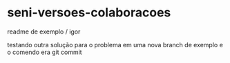 # seni-versoes-colaboracoes

readme de exemplo / igor

testando outra solução para o problema em uma nova branch de exemplo
e o comendo era git commit